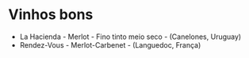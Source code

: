 # Vinhos bons

- La Hacienda - Merlot - Fino tinto meio seco - (Canelones, Uruguay)
- Rendez-Vous - Merlot-Carbenet - (Languedoc, França)
